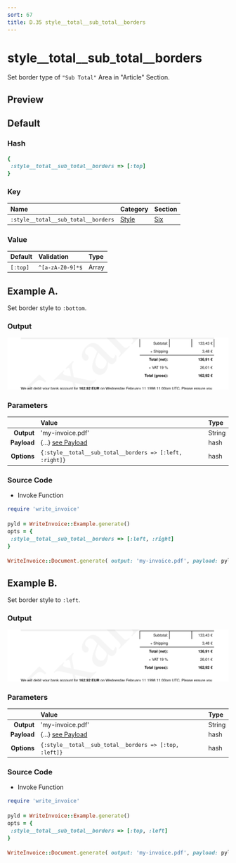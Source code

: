 ```yaml
---
sort: 67
title: D.35 style__total__sub_total__borders
---
```

# style__total__sub_total__borders

Set border type of `"Sub Total"` Area in "Article" Section.


## Preview

<div >
    <canvas id='canvas' search=':style__total__sub_total__borders' palette='option_detail'></canvas>
</div>
<script src="../assets/js/marker.js"></script>  

 
## Default

### Hash

```ruby
{
 :style__total__sub_total__borders => [:top]
} 
```

### Key

| **Name** | **Category** | **Section** |
| :--- | :--- | :--- |
| ```:style__total__sub_total__borders``` |  [Style](./#style) | [Six](/sections/six) |

### Value



| **Default**| **Validation**| **Type** |
| :--- | :--- | :--- |
| ```[:top]``` | ```^[a-zA-Z0-9]*$``` | Array |

## Example A.

Set border style to `:bottom`.

### Output

<img src="../assets/images/options/style__total__sub_total__borders--a.png">



### Parameters

| | **Value** | **Type** |
|------:|:------|:------|
| **Output** | 'my-invoice.pdf' | String |
| **Payload** | {...} [see Payload](../payload) | hash |
| **Options** | ```{:style__total__sub_total__borders => [:left, :right]}``` | hash |


### Source Code

* Invoke Function

```ruby
require 'write_invoice'
 
pyld = WriteInvoice::Example.generate()
opts = {
 :style__total__sub_total__borders => [:left, :right]
}
 
WriteInvoice::Document.generate( output: 'my-invoice.pdf', payload: pyld, options: opts )

```

## Example B.

Set border style to `:left`.

### Output

<img src="../assets/images/options/style__total__sub_total__borders--b.png">



### Parameters

| | **Value** | **Type** |
|------:|:------|:------|
| **Output** | 'my-invoice.pdf' | String |
| **Payload** | {...} [see Payload](../payload) | hash |
| **Options** | ```{:style__total__sub_total__borders => [:top, :left]}``` | hash |


### Source Code

* Invoke Function

```ruby
require 'write_invoice'
 
pyld = WriteInvoice::Example.generate()
opts = {
 :style__total__sub_total__borders => [:top, :left]
}
 
WriteInvoice::Document.generate( output: 'my-invoice.pdf', payload: pyld, options: opts )

```

